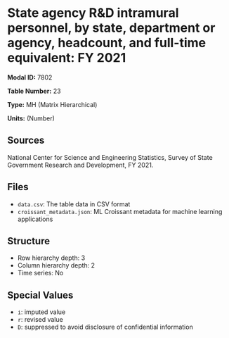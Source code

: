 # State agency R&D intramural personnel, by state, department or agency, headcount, and full-time equivalent: FY 2021

**Modal ID:** 7802

**Table Number:** 23

**Type:** MH (Matrix Hierarchical)

**Units:** (Number)

## Sources

National Center for Science and Engineering Statistics, Survey of State Government Research and Development, FY 2021.

## Files

- `data.csv`: The table data in CSV format
- `croissant_metadata.json`: ML Croissant metadata for machine learning applications

## Structure

- Row hierarchy depth: 3
- Column hierarchy depth: 2
- Time series: No

## Special Values

- `i`: imputed value
- `r`: revised value
- `D`: suppressed to avoid disclosure of confidential information
